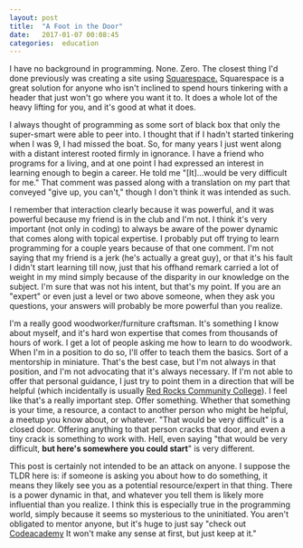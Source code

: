 ```yaml
---
layout: post
title:  "A Foot in the Door"
date:   2017-01-07 00:08:45
categories:  education
---
```


I have no background in programming. None. Zero. The closest thing I'd done previously was creating a site using <a href="https://www.squarespace.com/">Squarespace.</a> Squarespace is a great solution for anyone who isn't inclined to spend hours tinkering with a header that just won't go where you want it to. It does a whole lot of the heavy lifting for you, and it's good at what it does.

I always thought of programming as some sort of black box that only the super-smart were able to peer into. I thought that if I hadn't started tinkering when I was 9, I had missed the boat. So, for many years I just went along with a distant interest rooted firmly in ignorance. I have a friend who programs for a living, and at one point I had expressed an interest in learning enough to begin a career. He told me "[It]...would be very difficult for me." That comment was passed along with a translation on my part that conveyed "give up, you can't," though I don't think it was intended as such.

I remember that interaction clearly because it was powerful, and it was powerful because my friend is in the club and I'm not. I think it's very important (not only in coding) to always be aware of the power dynamic that comes along with topical expertise. I probably put off trying to learn programming for a couple years because of that one comment. I'm not saying that my friend is a jerk (he's actually a great guy), or that it's his fault I didn't start learning till now, just that his offhand remark carried a lot of weight in my mind simply because of the disparity in our knowledge on the subject. I'm sure that was not his intent, but that's my point. If you are an "expert" or even just a level or two above someone, when they ask you questions, your answers will probably be more powerful than you realize.

I'm a really good woodworker/furniture craftsman. It's something I know about myself, and it's hard won expertise that comes from thousands of hours of work. I get a lot of people asking me how to learn to do woodwork. When I'm in a position to do so, I'll offer to teach them the basics. Sort of a mentorship in miniature. That's the best case, but I'm not always in that position, and I'm not advocating that it's always necessary. If I'm not able to offer that personal guidance, I just try to point them in a direction that will be helpful (which incidentally is usually <a href="http://www.rrcc.edu/fine-woodworking">Red Rocks Community College</a>). I feel like that's a really important step. Offer something. Whether that something is your time, a resource, a contact to another person who might be helpful, a meetup you know about, or whatever. "That would be very difficult" is a closed door. Offering anything to that person cracks that door, and even a tiny crack is something to work with. Hell, even saying "that would be very difficult, <b>but here's somewhere you could start</b>" is very different.

This post is certainly not intended to be an attack on anyone. I suppose the TLDR here is: if someone is asking you about how to do something, it means they likely see you as a potential resource/expert in that thing. There is a power dynamic in that, and whatever you tell them is likely more influential than you realize. I think this is especially true in the programming world, simply because it seems so mysterious to the uninitiated. You aren't obligated to mentor anyone, but it's huge to just say "check out <a href= "https://www.codecademy.com">Codeacademy</a> It won't make any sense at first, but just keep at it."
